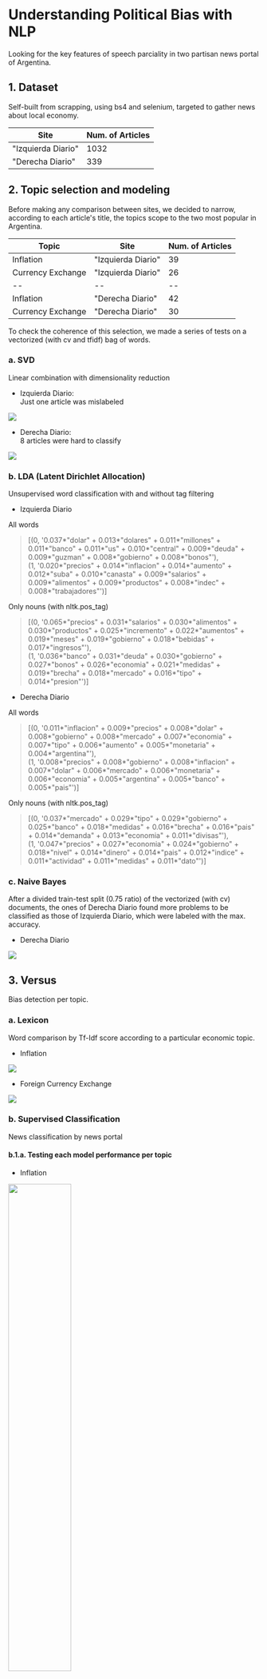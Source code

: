 # Understanding Political Bias with NLP

Looking for the key features of speech parciality in two partisan news portal of Argentina.

## 1. Dataset

Self-built from scrapping, using bs4 and selenium, targeted to gather news about local economy.

Site|Num. of Articles
--|--
"Izquierda Diario"|1032
"Derecha Diario"|339

## 2. Topic selection and modeling

Before making any comparison between sites, we decided to narrow, according to each article's title, the topics scope to the two most popular in Argentina.

Topic|Site|Num. of Articles
--|--|--
Inflation|"Izquierda Diario"|39
Currency Exchange|"Izquierda Diario"|26
--|--|--
Inflation|"Derecha Diario"|42
Currency Exchange|"Derecha Diario"|30

To check the coherence of this selection, we made a series of tests on a vectorized (with cv and tfidf) bag of words.

### a. SVD 

Linear combination with dimensionality reduction

- Izquierda Diario:<br>
Just one article was mislabeled

![](https://github.com/guidomitolo/pol_bias_nlp/blob/main/img/svd_izq.png)


- Derecha Diario:<br>
8 articles were hard to classify

![](https://github.com/guidomitolo/pol_bias_nlp/blob/main/img/svd_der.png)
  
  
### b. LDA (Latent Dirichlet Allocation)

Unsupervised word classification with and without tag filtering

- Izquierda Diario

All words

> [(0,
  '0.037*"dolar" + 0.013*"dolares" + 0.011*"millones" + 0.011*"banco" + 0.011*"us" + 0.010*"central" + 0.009*"deuda" + 0.009*"guzman" + 0.008*"gobierno" + 0.008*"bonos"'),<br>
 (1,
  '0.020*"precios" + 0.014*"inflacion" + 0.014*"aumento" + 0.012*"suba" + 0.010*"canasta" + 0.009*"salarios" + 0.009*"alimentos" + 0.009*"productos" + 0.008*"indec" + 0.008*"trabajadores"')]
  
Only nouns (with nltk.pos_tag)

> [(0,
  '0.065*"precios" + 0.031*"salarios" + 0.030*"alimentos" + 0.030*"productos" + 0.025*"incremento" + 0.022*"aumentos" + 0.019*"meses" + 0.019*"gobierno" + 0.018*"bebidas" + 0.017*"ingresos"'),<br>
 (1,
  '0.036*"banco" + 0.031*"deuda" + 0.030*"gobierno" + 0.027*"bonos" + 0.026*"economia" + 0.021*"medidas" + 0.019*"brecha" + 0.018*"mercado" + 0.016*"tipo" + 0.014*"presion"')]

- Derecha Diario

All words

> [(0,
  '0.011*"inflacion" + 0.009*"precios" + 0.008*"dolar" + 0.008*"gobierno" + 0.008*"mercado" + 0.007*"economia" + 0.007*"tipo" + 0.006*"aumento" + 0.005*"monetaria" + 0.004*"argentina"'),<br>
 (1,
  '0.008*"precios" + 0.008*"gobierno" + 0.008*"inflacion" + 0.007*"dolar" + 0.006*"mercado" + 0.006*"monetaria" + 0.006*"economia" + 0.005*"argentina" + 0.005*"banco" + 0.005*"pais"')]
  
Only nouns (with nltk.pos_tag)
 
> [(0,
  '0.037*"mercado" + 0.029*"tipo" + 0.029*"gobierno" + 0.025*"banco" + 0.018*"medidas" + 0.016*"brecha" + 0.016*"pais" + 0.014*"demanda" + 0.013*"economia" + 0.011*"divisas"'),<br>
 (1,
  '0.047*"precios" + 0.027*"economia" + 0.024*"gobierno" + 0.018*"nivel" + 0.014*"dinero" + 0.014*"pais" + 0.012*"indice" + 0.011*"actividad" + 0.011*"medidas" + 0.011*"dato"')]

### c. Naive Bayes

After a divided train-test split (0.75 ratio) of the vectorized (with cv) documents, the ones of Derecha Diario found more problems to be classified as those of Izquierda Diario, which were labeled with the max. accuracy.

- Derecha Diario

![](https://github.com/guidomitolo/pol_bias_nlp/blob/main/img/conf_matrix_der.png)

## 3. Versus

Bias detection per topic.

### a. Lexicon

Word comparison by Tf-Idf score according to a particular economic topic.

- Inflation

![](https://github.com/guidomitolo/pol_bias_nlp/blob/main/img/inflation_VS.png)

- Foreign Currency Exchange

![](https://github.com/guidomitolo/pol_bias_nlp/blob/main/img/exchange_VS.png)

### b. Supervised Classification

News classification by news portal

#### b.1.a. Testing each model performance per topic

- Inflation
<img src="https://github.com/guidomitolo/pol_bias_nlp/blob/main/img/inf_models.png" width="50%" height="50%">

- Exchange
<img src="https://github.com/guidomitolo/pol_bias_nlp/blob/main/img/ex_models.png" width="50%" height="50%">

#### b.1.b. Results from the best model (Ranking)

Multinomial Naive Bayes

- Inflation
<img src="https://github.com/guidomitolo/pol_bias_nlp/blob/main/img/mnb_inf.png" width="50%" height="50%">

- Exchange
<img src="https://github.com/guidomitolo/pol_bias_nlp/blob/main/img/mnb_ex.png" width="50%" height="50%">

- All topics
<img src="https://github.com/guidomitolo/pol_bias_nlp/blob/main/img/mnb_all.png" width="50%" height="50%">

#### b.2. Results from the best model (Pipeline)

Stochastic Gradient Descent (SGD)

- Inflation
<img src="https://github.com/guidomitolo/pol_bias_nlp/blob/main/img/svg_pipe_inf.png" width="50%" height="50%">

- Exchange
<img src="https://github.com/guidomitolo/pol_bias_nlp/blob/main/img/svg_pipe_ex.png" width="50%" height="50%">

- All topics
<img src="https://github.com/guidomitolo/pol_bias_nlp/blob/main/img/svg_pipe_all.png" width="50%" height="50%">



